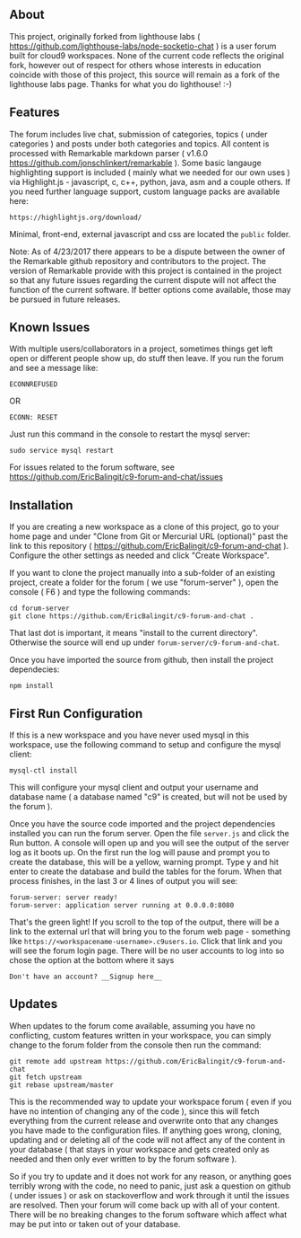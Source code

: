 ## About

This project, originally forked from lighthouse labs ( https://github.com/lighthouse-labs/node-socketio-chat ) is a user forum built for cloud9 workspaces.  None of the current code reflects the original fork, however out of respect for others whose interests in education coincide with those of this project, this source will remain as a fork of the lighthouse labs page.  Thanks for what you do lighthouse! :-)

## Features

The forum includes live chat, submission of categories, topics ( under categories ) and posts under both categories and topics.  All content is processed with Remarkable markdown parser ( v1.6.0 https://github.com/jonschlinkert/remarkable ).  Some basic langauge highlighting support is included ( mainly what we needed for our own uses ) via Highlight.js - javascript, c, c++, python, java, asm and a couple others.  If you need further language support, custom language packs are available here:

    https://highlightjs.org/download/

Minimal, front-end, external javascript and css are located the `public` folder.

Note: As of 4/23/2017 there appears to be a dispute between the owner of the Remarkable github repository and contributors to the project.  The version of Remarkable provide with this project is contained in the project so that any future issues regarding the current dispute will not affect the function of the current software.  If better options come available, those may be pursued in future releases.

## Known Issues

With multiple users/collaborators in a project, sometimes things get left open
or different people show up, do stuff then leave.  If you run the forum and see
a message like:

    ECONNREFUSED

OR

    ECONN: RESET

Just run this command in the console to restart the mysql server:

    sudo service mysql restart

For issues related to the forum software, see https://github.com/EricBalingit/c9-forum-and-chat/issues

## Installation

If you are creating a new workspace as a clone of this project, go to your home page and under "Clone from Git or Mercurial URL (optional)" past the link to this repository ( https://github.com/EricBalingit/c9-forum-and-chat ).  Configure the other settings as needed and click "Create Workspace".

If you want to clone the project manually into a sub-folder of an existing
project, create a folder for the forum ( we use "forum-server" ), open the console ( F6 ) and type the following commands:

    cd forum-server
    git clone https://github.com/EricBalingit/c9-forum-and-chat .

That last dot is important, it means "install to the current directory".  Otherwise the source will end up under `forum-server/c9-forum-and-chat`.

Once you have imported the source from github, then install the project dependecies:

    npm install

## First Run Configuration

If this is a new workspace and you have never used mysql in this workspace, use the following command to setup and configure the mysql client:

    mysql-ctl install

This will configure your mysql client and output your username and database
name ( a database named "c9" is created, but will not be used by the forum ).

Once you have the source code imported and the project dependencies installed you can run the forum server.  Open the file `server.js` and click the Run button.  A console will open up and you will see the output of the server log as it boots up.  On the first run the log will pause and prompt you to create the
database, this will be a yellow, warning prompt.  Type y and hit enter to create the database and build the tables for the forum.  When that process finishes, in the last 3 or 4 lines of output you will see:

    forum-server: server ready!
    forum-server: application server running at 0.0.0.0:8080

That's the green light!  If you scroll to the top of the output, there will be
a link to the external url that will bring you to the forum web page - something like `https://<workspacename-username>.c9users.io`.  Click that link and you will see the forum login page.  There will be no user accounts to log into so chose the option at the bottom where it says

    Don't have an account? __Signup here__

## Updates

When updates to the forum come available, assuming you have no conflicting, custom features written in your workspace, you can simply change to the forum
folder from the console then run the command:

    git remote add upstream https://github.com/EricBalingit/c9-forum-and-chat
    git fetch upstream
    git rebase upstream/master

This is the recommended way to update your workspace forum ( even if you have no
intention of changing any of the code ), since this will fetch everything from the current release and overwrite onto that any changes you have made to the configuration files.  If anything goes wrong, cloning, updating and or deleting all of the code will not affect any of the content in your database ( that stays in your workspace and gets created only as needed and then only ever written to
by the forum software ).

So if you try to update and it does not work for any reason, or anything goes terribly wrong with the code, no need to panic, just ask a question on github ( under issues ) or ask on stackoverflow and work through it until the issues are resolved.  Then your forum will come back up with all of your content.  There will be no breaking changes to the forum software which affect what may be put into or taken out of your database.